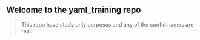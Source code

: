 ## Welcome to the yaml_training repo

> This repo have study only purposos and any of the confid names are real.

